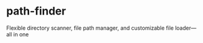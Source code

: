 # path-finder
Flexible directory scanner, file path manager, and customizable file loader—all in one
